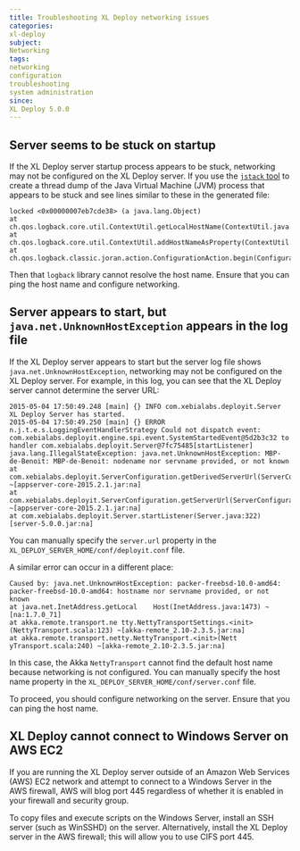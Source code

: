 ```yaml
---
title: Troubleshooting XL Deploy networking issues
categories:
xl-deploy
subject:
Networking
tags:
networking
configuration
troubleshooting
system administration
since:
XL Deploy 5.0.0
---
```


## Server seems to be stuck on startup

If the XL Deploy server startup process appears to be stuck, networking may not be configured on the XL Deploy server. If you use the [`jstack` tool](http://docs.oracle.com/javase/7/docs/technotes/tools/share/jstack.html) to create a thread dump of the Java Virtual Machine (JVM) process that appears to be stuck and see lines similar to these in the generated file:

	locked <0x00000007eb7cde38> (a java.lang.Object)
	at ch.qos.logback.core.util.ContextUtil.getLocalHostName(ContextUtil.java:38)
	at ch.qos.logback.core.util.ContextUtil.addHostNameAsProperty(ContextUtil.java:74)
	at ch.qos.logback.classic.joran.action.ConfigurationAction.begin(ConfigurationAction.java:57)

Then that `logback` library cannot resolve the host name. Ensure that you can ping the host name and configure networking.

## Server appears to start, but `java.net.UnknownHostException` appears in the log file

If the XL Deploy server appears to start but the server log file shows `java.net.UnknownHostException`, networking may not be configured on the XL Deploy server. For example, in this log, you can see that the XL Deploy server cannot determine the server URL:

	2015-05-04 17:50:49.248 [main] {} INFO com.xebialabs.deployit.Server XL Deploy Server has started.
	2015-05-04 17:50:49.250 [main] {} ERROR n.j.t.e.s.LoggingEventHandlerStrategy Could not dispatch event: com.xebialabs.deployit.engine.spi.event.SystemStartedEvent@5d2b3c32 to handler com.xebialabs.deployit.Server@7fc75485[startListener]
	java.lang.IllegalStateException: java.net.UnknownHostException: MBP-de-Benoit: MBP-de-Benoit: nodename nor servname provided, or not known
	at com.xebialabs.deployit.ServerConfiguration.getDerivedServerUrl(ServerConfiguration.java:593) ~[appserver-core-2015.2.1.jar:na]
	at com.xebialabs.deployit.ServerConfiguration.getServerUrl(ServerConfiguration.java:569) ~[appserver-core-2015.2.1.jar:na]
	at com.xebialabs.deployit.Server.startListener(Server.java:322) [server-5.0.0.jar:na]

You can manually specify the `server.url` property in the `XL_DEPLOY_SERVER_HOME/conf/deployit.conf` file.

A similar error can occur in a different place:

	Caused by: java.net.UnknownHostException: packer-freebsd-10.0-amd64: packer-freebsd-10.0-amd64: hostname nor servname provided, or not known
	at java.net.InetAddress.getLocal	Host(InetAddress.java:1473) ~[na:1.7.0_71]
	at akka.remote.transport.ne	tty.NettyTransportSettings.<init>(NettyTransport.scala:123) ~[akka-remote_2.10-2.3.5.jar:na]
	at akka.remote.transport.netty.NettyTransport.<init>(Nett	yTransport.scala:240) ~[akka-remote_2.10-2.3.5.jar:na]

In this case, the Akka `NettyTransport` cannot find the default host name because networking is not configured. You can manually specify the host name property in the `XL_DEPLOY_SERVER_HOME/conf/server.conf` file.

To proceed, you should configure networking on the server. Ensure that you can ping the host name.

## XL Deploy cannot connect to Windows Server on AWS EC2

If you are running the XL Deploy server outside of an Amazon Web Services (AWS) EC2 network and attempt to connect to a Windows Server in the AWS firewall, AWS will blog port 445 regardless of whether it is enabled in your firewall and security group.

To copy files and execute scripts on the Windows Server, install an SSH server (such as WinSSHD) on the server. Alternatively, install the XL Deploy server in the AWS firewall; this will allow you to use CIFS port 445.
